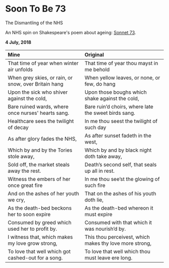# Soon To Be 73

The Dismantling of the NHS

An NHS spin on Shakespeare's poem about ageing: [Sonnet 73](http://www.sparknotes.com/shakespeare/shakesonnets/section4/).

**4 July, 2018**

**Mine**|**Original**
:-------|:-----------
That time of year when winter air unfolds | That time of year thou mayst in me behold
When grey skies, or rain, or snow, over Britain hang | When yellow leaves, or none, or few, do hang
Upon the sick who shiver against the cold, |  Upon those boughs which shake against the cold,
Bare ruined wards, where once nurses' hearts sang. | Bare ruin’d choirs, where late the sweet birds sang.
Healthcare sees the twilight of decay | In me thou seest the twilight of such day
As after glory fades the NHS, | As after sunset fadeth in the west,
Which by and by the Tories stole away, | Which by and by black night doth take away,
Sold off, the market steals away the rest. | Death’s second self, that seals up all in rest.
Witness the embers of her once great fire  | In me thou see’st the glowing of such fire
And on the ashes of her youth we cry, | That on the ashes of his youth doth lie,
As the death-bed beckons her to soon expire | As the death-bed whereon it must expire
Consumed by greed which used her to profit by. | Consumed with that which it was nourish’d by.
I witness that, which makes my love grow strong, | This thou perceivest, which makes thy love more strong,
To love that well which got cashed-out for a song. | To love that well which thou must leave ere long.

